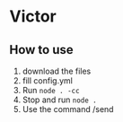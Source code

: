 # Victor
## How to use
1. download the files
2. fill config.yml
3. Run `node . -cc`
4. Stop and run `node .`
5. Use the command /send
